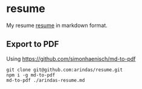 # resume

My resume [resume](./arindas-resume.md) in markdown format.

## Export to PDF
Using https://github.com/simonhaenisch/md-to-pdf

```shell
git clone git@github.com:arindas/resume.git 
npm i -g md-to-pdf
md-to-pdf ./arindas-resume.md
```
